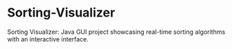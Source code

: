 # Sorting-Visualizer
Sorting Visualizer: Java GUI project showcasing real-time sorting algorithms with an interactive interface.
